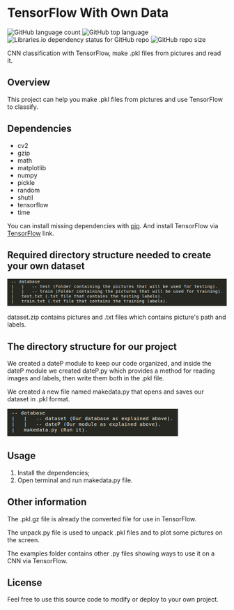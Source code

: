 # TensorFlow With Own Data

![GitHub language count](https://img.shields.io/github/languages/count/whoisraibolt/Tensorflow-With-Own-Data.svg)
![GitHub top language](https://img.shields.io/github/languages/top/whoisraibolt/Tensorflow-With-Own-Data.svg)
![Libraries.io dependency status for GitHub repo](https://img.shields.io/librariesio/github/whoisraibolt/Tensorflow-With-Own-Data.svg)
![GitHub repo size](https://img.shields.io/github/repo-size/whoisraibolt/Tensorflow-With-Own-Data.svg)

CNN classification with TensorFlow, make .pkl files from pictures and read it.

## Overview

This project can help you make .pkl files from pictures and use TensorFlow to classify.

## Dependencies

- cv2
- gzip
- math
- matplotlib
- numpy
- pickle
- random
- shutil
- tensorflow
- time

You can install missing dependencies with [pip](https://pip.pypa.io/en/stable/ "pip"). And install TensorFlow via [TensorFlow](https://www.tensorflow.org/install/ "TensorFlow") link.

## Required directory structure needed to create your own dataset

![Required directory structure needed to create your own dataset](https://raw.githubusercontent.com/whoisraibolt/Tensorflow-With-Own-Data/master/000.png)

dataset.zip contains pictures and .txt files which contains picture's path and labels.

## The directory structure for our project

We created a dateP module to keep our code organized, and inside the dateP module we created dateP.py which provides a method for reading images and labels, then write them both in the .pkl file.

We created a new file named makedata.py that opens and saves our dataset in .pkl format.

![The directory structure for our project](https://raw.githubusercontent.com/whoisraibolt/Tensorflow-With-Own-Data/master/001.png)

## Usage

1. Install the dependencies;
2. Open terminal and run makedata.py file.

## Other information

The .pkl.gz file is already the converted file for use in TensorFlow.

The unpack.py file is used to unpack .pkl files and to plot some pictures on the screen.

The examples folder contains other .py files showing ways to use it on a CNN via TensorFlow.

## License

Feel free to use this source code to modify or deploy to your own project.
